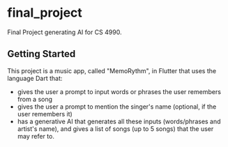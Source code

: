 # final_project

Final Project generating AI for CS 4990.

## Getting Started

This project is a music app, called "MemoRythm", in Flutter that uses the language Dart that:
- gives the user a prompt to input words or phrases the user remembers from a song
- gives the user a prompt to mention the singer's name (optional, if the user remembers it)
- has a generative AI that generates all these inputs (words/phrases and artist's name), 
  and gives a list of songs (up to 5 songs) that the user may refer to.
